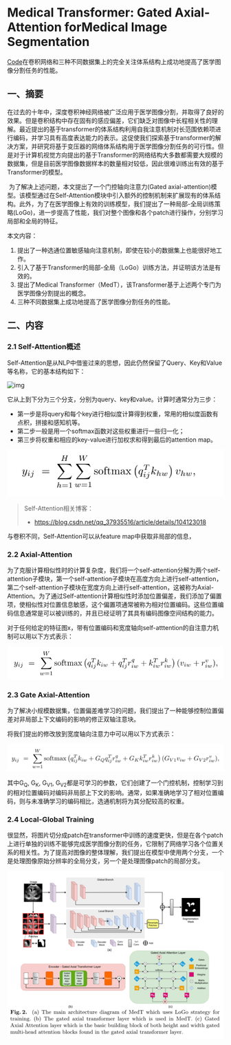 # Medical Transformer: Gated Axial-Attention forMedical Image Segmentation

[Code](https://github.com/jeya-maria-jose/Medical-Transformer)在卷积网络和三种不同数据集上的完全关注体系结构上成功地提高了医学图像分割任务的性能。



<extoc></extoc>

## 一、摘要

​        在过去的十年中，深度卷积神经网络被广泛应用于医学图像分割，并取得了良好的效果。但是卷积结构中存在固有的感应偏差，它们缺乏对图像中长程相关性的理解。最近提出的基于transformer的体系结构利用自我注意机制对长范围依赖项进行编码，并学习具有高度表达能力的表示。这促使我们探索基于transformer的解决方案，并研究将基于变压器的网络体系结构用于医学图像分割任务的可行性。但是对于计算机视觉方向提出的基于Transformer的网络结构大多数都需要大规模的数据集，但是目前医学图像数据样本的数量相对较低，因此很难训练出有效的基于Transformer的模型。

​        为了解决上述问题，本文提出了一个门控轴向注意力(Gated axial-attention)模型。该模型通过在Self-Attention模块中引入额外的控制机制来扩展现有的体系结构。此外，为了在医学图像上有效的训练模型，我们提出了一种局部-全局训练策略(LoGo)，进一步提高了性能，我们对整个图像和各个patch进行操作，分别学习局部和全局的特征。

本文内容：

1) 提出了一种选通位置敏感轴向注意机制，即使在较小的数据集上也能很好地工作。
2) 引入了基于Transformer的局部-全局（LoGo）训练方法，并证明该方法是有效的。
3) 提出了Medical Transformer（MedT），该Transformer基于上述两个专门为医学图像分割提出的概念。
4) 三种不同数据集上成功地提高了医学图像分割任务的性能。

## 二、内容

### 2.1 Self-Attention概述

Self-Attention是从NLP中借鉴过来的思想，因此仍然保留了Query、Key和Value等名称，它的基本结构如下：

![img](https://img-blog.csdnimg.cn/20200131123512437.jpg?x-oss-process=image/watermark,type_ZmFuZ3poZW5naGVpdGk,shadow_10,text_aHR0cHM6Ly9ibG9nLmNzZG4ubmV0L3FxXzM3OTM1NTE2,size_16,color_FFFFFF,t_70)

它从上到下分为三个分支，分别为query、key和value。计算时通常分为三步：

- 第一步是将query和每个key进行相似度计算得到权重，常用的相似度函数有点积，拼接和感知机等。
- 第二步一般是用一个softmax函数对这些权重进行一些归一化；
- 第三步将权重和相应的key-value进行加权求和得到最后的attention map。

![image-20210819135026137](./images/image-20210819135026137.png)

> Self-Attention相关博客：
> 
> - https://blog.csdn.net/qq_37935516/article/details/104123018

与卷积不同，Self-Attention可以从feature map中获取非局部的信息，

### 2.2 Axial-Attention

为了克服计算相似性时的计算复杂度，我们将一个self-attention分解为两个self-attention子模块，第一个self-attention子模块在高度方向上进行self-attention，第二个self-attention子模块在宽度方向上进行self-attention，这被称为Axial-Attention。为了通过Self-attention计算相似性时添加位置偏差，我们添加了偏置项，使相似性对位置信息敏感，这个偏置项通常被称为相对位置编码。这些位置编码信息通常是可以被训练的，并且已经证明了其具有编码图像空间结构的能力。

对于任何给定的特征图x，带有位置编码和宽度轴向self-atttention的自注意力机制可以用以下方式表示：

![image-20210819191142713](./images/image-20210819191142713.png)

### 2.3 Gate Axial-Attention

为了解决小规模数据集，位置偏差难学习的问题，我们提出了一种能够控制位置偏差对非局部上下文编码的影响的修正双轴注意块。

将我们提出的修改放到宽度轴向注意力中可以用以下方式表示：

![image-20210819193401418](./images/image-20210819193401418.png)

其中G<sub>Q</sub>, G<sub>K</sub>, G<sub>V1</sub>, G<sub>V2</sub>都是可学习的参数，它们创建了一个门控机制，控制学习到的相对位置编码对编码非局部上下文的影响。通常，如果准确地学习了相对位置编码，则与未准确学习的编码相比，选通机制将为其分配较高的权重。

### 2.4 Local-Global Training

很显然，将图片切分成patch在transformer中训练的速度更快，但是在各个patch上进行单独的训练不能够完成医学图像分割的任务，它限制了网络学习各个位置关系的相关性。为了提高对图像的整体理解，我们提出在模型中使用两个分支，一个是处理图像原始分辨率的全局分支，另一个是处理图像patch的局部分支。

![image-20210819212448144](./images/image-20210819212448144.png)
